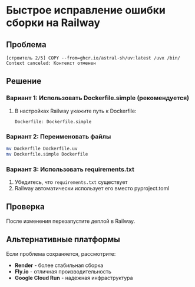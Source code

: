 # Быстрое исправление ошибки сборки на Railway

## Проблема
```
[строитель 2/5] COPY --from=ghcr.io/astral-sh/uv:latest /uvx /bin/
Context canceled: Контекст отменен
```

## Решение

### Вариант 1: Использовать Dockerfile.simple (рекомендуется)
1. В настройках Railway укажите путь к Dockerfile:
   ```
   Dockerfile: Dockerfile.simple
   ```

### Вариант 2: Переименовать файлы
```bash
mv Dockerfile Dockerfile.uv
mv Dockerfile.simple Dockerfile
```

### Вариант 3: Использовать requirements.txt
1. Убедитесь, что `requirements.txt` существует
2. Railway автоматически использует его вместо pyproject.toml

## Проверка
После изменения перезапустите деплой в Railway.

## Альтернативные платформы
Если проблема сохраняется, рассмотрите:
- **Render** - более стабильная сборка
- **Fly.io** - отличная производительность
- **Google Cloud Run** - надежная инфраструктура
